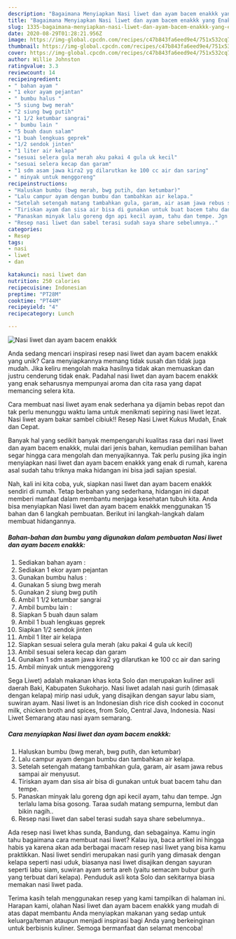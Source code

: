 ```yaml
---
description: "Bagaimana Menyiapkan Nasi liwet dan ayam bacem enakkk yang Enak Banget"
title: "Bagaimana Menyiapkan Nasi liwet dan ayam bacem enakkk yang Enak Banget"
slug: 1335-bagaimana-menyiapkan-nasi-liwet-dan-ayam-bacem-enakkk-yang-enak-banget
date: 2020-08-29T01:28:21.956Z
image: https://img-global.cpcdn.com/recipes/c47b843fa6eed9e4/751x532cq70/nasi-liwet-dan-ayam-bacem-enakkk-foto-resep-utama.jpg
thumbnail: https://img-global.cpcdn.com/recipes/c47b843fa6eed9e4/751x532cq70/nasi-liwet-dan-ayam-bacem-enakkk-foto-resep-utama.jpg
cover: https://img-global.cpcdn.com/recipes/c47b843fa6eed9e4/751x532cq70/nasi-liwet-dan-ayam-bacem-enakkk-foto-resep-utama.jpg
author: Willie Johnston
ratingvalue: 3.3
reviewcount: 14
recipeingredient:
- " bahan ayam "
- "1 ekor ayam pejantan"
- " bumbu halus "
- "5 siung bwg merah"
- "2 siung bwg putih"
- "1 1/2 ketumbar sangrai"
- " bumbu lain "
- "5 buah daun salam"
- "1 buah lengkuas geprek"
- "1/2 sendok jinten"
- "1 liter air kelapa"
- "sesuai selera gula merah aku pakai 4 gula uk kecil"
- "sesuai selera kecap dan garam"
- "1 sdm asam jawa kira2 yg dilarutkan ke 100 cc air dan saring"
- " minyak untuk menggoreng"
recipeinstructions:
- "Haluskan bumbu (bwg merah, bwg putih, dan ketumbar)"
- "Lalu campur ayam dengan bumbu dan tambahkan air kelapa."
- "Setelah setengah matang tambahkan gula, garam, air asam jawa rebus sampai air menyusut."
- "Tiriskan ayam dan sisa air bisa di gunakan untuk buat bacem tahu dan tempe."
- "Panaskan minyak lalu goreng dgn api kecil ayam, tahu dan tempe. Jgn terlalu lama bisa gosong. Taraa sudah matang sempurna, lembut dan bikin nagih.."
- "Resep nasi liwet dan sabel terasi sudah saya share sebelumnya.."
categories:
- Resep
tags:
- nasi
- liwet
- dan

katakunci: nasi liwet dan 
nutrition: 250 calories
recipecuisine: Indonesian
preptime: "PT28M"
cooktime: "PT44M"
recipeyield: "4"
recipecategory: Lunch

---
```



![Nasi liwet dan ayam bacem enakkk](https://img-global.cpcdn.com/recipes/c47b843fa6eed9e4/751x532cq70/nasi-liwet-dan-ayam-bacem-enakkk-foto-resep-utama.jpg)

Anda sedang mencari inspirasi resep nasi liwet dan ayam bacem enakkk yang unik? Cara menyiapkannya memang tidak susah dan tidak juga mudah. Jika keliru mengolah maka hasilnya tidak akan memuaskan dan justru cenderung tidak enak. Padahal nasi liwet dan ayam bacem enakkk yang enak seharusnya mempunyai aroma dan cita rasa yang dapat memancing selera kita.

Cara membuat nasi liwet ayam enak sederhana ya dijamin bebas repot dan tak perlu menunggu waktu lama untuk menikmati sepiring nasi liwet lezat. Nasi liwet ayam bakar sambel cibiuk!! Resep Nasi Liwet Kukus Mudah, Enak dan Cepat.

Banyak hal yang sedikit banyak mempengaruhi kualitas rasa dari nasi liwet dan ayam bacem enakkk, mulai dari jenis bahan, kemudian pemilihan bahan segar hingga cara mengolah dan menyajikannya. Tak perlu pusing jika ingin menyiapkan nasi liwet dan ayam bacem enakkk yang enak di rumah, karena asal sudah tahu triknya maka hidangan ini bisa jadi sajian spesial.


Nah, kali ini kita coba, yuk, siapkan nasi liwet dan ayam bacem enakkk sendiri di rumah. Tetap berbahan yang sederhana, hidangan ini dapat memberi manfaat dalam membantu menjaga kesehatan tubuh kita. Anda bisa menyiapkan Nasi liwet dan ayam bacem enakkk menggunakan 15 bahan dan 6 langkah pembuatan. Berikut ini langkah-langkah dalam membuat hidangannya.

<!--inarticleads1-->

##### Bahan-bahan dan bumbu yang digunakan dalam pembuatan Nasi liwet dan ayam bacem enakkk:

1. Sediakan  bahan ayam :
1. Sediakan 1 ekor ayam pejantan
1. Gunakan  bumbu halus :
1. Gunakan 5 siung bwg merah
1. Gunakan 2 siung bwg putih
1. Ambil 1 1/2 ketumbar sangrai
1. Ambil  bumbu lain :
1. Siapkan 5 buah daun salam
1. Ambil 1 buah lengkuas geprek
1. Siapkan 1/2 sendok jinten
1. Ambil 1 liter air kelapa
1. Siapkan sesuai selera gula merah (aku pakai 4 gula uk kecil)
1. Ambil sesuai selera kecap dan garam
1. Gunakan 1 sdm asam jawa kira2 yg dilarutkan ke 100 cc air dan saring
1. Ambil  minyak untuk menggoreng


Sega Liwet) adalah makanan khas kota Solo dan merupakan kuliner asli daerah Baki, Kabupaten Sukoharjo. Nasi liwet adalah nasi gurih (dimasak dengan kelapa) mirip nasi uduk, yang disajikan dengan sayur labu siam, suwiran ayam. Nasi liwet is an Indonesian dish rice dish cooked in coconut milk, chicken broth and spices, from Solo, Central Java, Indonesia. Nasi Liwet Semarang atau nasi ayam semarang. 

<!--inarticleads2-->

##### Cara menyiapkan Nasi liwet dan ayam bacem enakkk:

1. Haluskan bumbu (bwg merah, bwg putih, dan ketumbar)
1. Lalu campur ayam dengan bumbu dan tambahkan air kelapa.
1. Setelah setengah matang tambahkan gula, garam, air asam jawa rebus sampai air menyusut.
1. Tiriskan ayam dan sisa air bisa di gunakan untuk buat bacem tahu dan tempe.
1. Panaskan minyak lalu goreng dgn api kecil ayam, tahu dan tempe. Jgn terlalu lama bisa gosong. Taraa sudah matang sempurna, lembut dan bikin nagih..
1. Resep nasi liwet dan sabel terasi sudah saya share sebelumnya..


Ada resep nasi liwet khas sunda, Bandung, dan sebagainya. Kamu ingin tahu bagaimana cara membuat nasi liwet? Kalau iya, baca artikel ini hingga habis ya karena akan ada berbagai macam resep nasi liwet yang bisa kamu praktikkan. Nasi liwet sendiri merupakan nasi gurih yang dimasak dengan kelapa seperti nasi uduk, biasanya nasi liwet disajikan dengan sayuran seperti labu siam, suwiran ayam serta areh (yaitu semacam bubur gurih yang terbuat dari kelapa). Penduduk asli kota Solo dan sekitarnya biasa memakan nasi liwet pada. 

Terima kasih telah menggunakan resep yang kami tampilkan di halaman ini. Harapan kami, olahan Nasi liwet dan ayam bacem enakkk yang mudah di atas dapat membantu Anda menyiapkan makanan yang sedap untuk keluarga/teman ataupun menjadi inspirasi bagi Anda yang berkeinginan untuk berbisnis kuliner. Semoga bermanfaat dan selamat mencoba!
